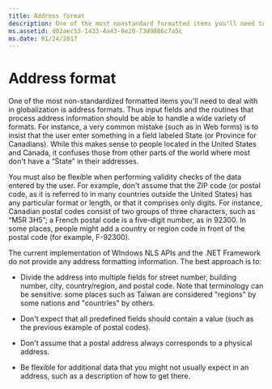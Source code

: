```yaml
---
title: Address format
description: One of the most nonstandard formatted items you'll need to deal with in globalization is address formats.
ms.assetid: d02aec53-1433-4a43-8e20-73d9886c7a5c
ms.date: 01/24/2017
---
```

# Address format

One of the most non-standardized formatted items you'll need to deal with in globalization is address formats.
Thus input fields and the routines that process address information should be able to handle a wide variety of formats.
For instance, a very common mistake (such as in Web forms) is to insist that the user enter something in a field labeled State (or Province for Canadians).
While this makes sense to people located in the United States and Canada, it confuses those from other parts of the world where most don't have a “State” in their addresses.

You must also be flexible when performing validity checks of the data entered by the user.
For example, don't assume that the ZIP code (or postal code, as it is referred to in many countries outside the United States) has any particular format or length, or that it comprises only digits.
For instance, Canadian postal codes consist of two groups of three characters, such as “M5R 3H5”; a French postal code is a five-digit number, as in 92300.
In some places, people might add a country or region code in front of the postal code (for example, F-92300).

The current implementation of WIndows NLS APIs and the .NET Framework do not provide any address formatting information.
The best approach is to:

- Divide the address into multiple fields for street number, building number, city, country/region, and postal code.
  Note that terminology can be sensitive: some places such as Taiwan are considered "regions" by some nations and "countries" by others.

- Don't expect that all predefined fields should contain a value (such as the previous example of postal codes).

- Don't assume that a postal address always corresponds to a physical address.

- Be flexible for additional data that you might not usually expect in an address, such as a description of how to get there.
